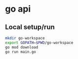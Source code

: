 # go api

## Local setup/run

```bash
mkdir go-workspace
export GOPATH=$PWD/go-workspace
go mod download
go run main.go
```

